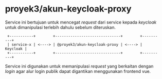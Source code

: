 # proyek3/akun-keycloak-proxy

Service ini bertujuan untuk mencegat *request* dari service kepada *keycloak* untuk dimanipulasi terlebih dahulu sebelum diteruskan. 

```
 +-----------+        +------------------------------+        +----------+
 | service-x | <----> | @proyek3/akun-keycloak-proxy | <----> | Keycloak |
 +-----------+        +------------------------------+        +----------+ 
```

Service ini digunakan untuk memanipulasi *request* yang berkaitan dengan *login* agar alur login publik dapat digantikan menggunakan frontend vue.
